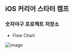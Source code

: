 ## iOS 커리어 스타터 캠프

### 숫자야구 프로젝트 저장소

- Flow Chart

![image](https://user-images.githubusercontent.com/61936306/208361824-b87470a9-b3a5-456f-b545-0976f60cc79f.png)
